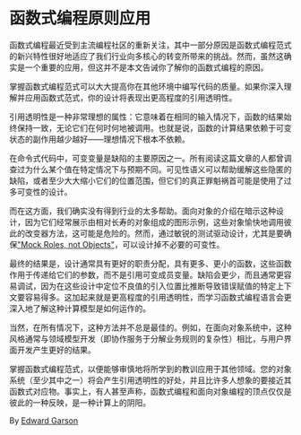 # 函数式编程原则应用

函数式编程最近受到主流编程社区的重新关注，其中一部分原因是函数式编程范式的新兴特性很好地适应了我们行业向多核心的转变所带来的挑战。然而，虽然这确实是一个重要的应用，但这并不是本文告诫你了解你的函数式编程的原因。

掌握函数式编程范式可以大大提高你在其他环境中编写代码的质量。如果你深入理解并应用函数式范式，你的设计将表现出更高程度的引用透明性。

引用透明性是一种非常理想的属性：它意味着在相同的输入情况下，函数的结果始终保持一致，无论它们在何时何地被调用。也就是说，函数的计算结果依赖于可变状态的副作用越少越好——理想情况下根本不依赖。

在命令式代码中，可变变量是缺陷的主要原因之一。所有阅读这篇文章的人都曾调查过为什么某个值在特定情况下与预期不同。可见性语义可以帮助缓解这些隐匿的缺陷，或者至少大大缩小它们的位置范围，但它们的真正罪魁祸首可能是使用了过多可变性的设计。

而在这方面，我们确实没有得到行业的太多帮助。面向对象的介绍在暗示这种设计，因为它们经常展示由相对长寿的对象组成的图形示例，这些对象愉快地调用彼此的改变器方法，这可能是危险的。然而，通过敏锐的测试驱动设计，尤其是要确保["Mock Roles, not Objects"](https://www.jmock.org/oopsla2004.pdf)，可以设计掉不必要的可变性。

最终的结果是，设计通常具有更好的职责分配，具有更多、更小的函数，这些函数作用于传递给它们的参数，而不是引用可变成员变量。缺陷会更少，而且通常更容易调试，因为在这些设计中定位不良值的引入位置比推断导致错误赋值的特定上下文要容易得多。这加起来就是更高程度的引用透明性，而学习函数式编程语言会更深入地了解这种计算模型是如何运作的。

当然，在所有情况下，这种方法并不总是最佳的。例如，在面向对象系统中，这种风格通常与领域模型开发（即协作服务于分解业务规则的复杂性）相比，与用户界面开发产生更好的结果。

掌握函数式编程范式，以便能够审慎地将所学到的教训应用于其他领域。您的对象系统（至少其中之一）将会产生引用透明性的好处，并且比许多人想象的要接近其函数式对应物。事实上，有人甚至声称，函数式编程和面向对象编程的顶点仅仅是彼此的一种反映，是一种计算上的阴阳。

By [Edward Garson](http://programmer.97things.oreilly.com/wiki/index.php/Edward_Garson)
